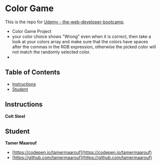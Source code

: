# Color Game

This is the repo for [Udemy - the-web-developer-bootcamp](). 

* Color Game Project
* your color choice shows "Wrong" even when it is correct, then take a look at your colors array and make sure that the colors have spaces after the commas in the RGB expression, otherwise the picked color will not match the randomly selected color.
* 

## Table of Contents

* [Instructions](#instructions)
* [Student](#student)

## Instructions

**Colt Steel**

## Student

**Tamer Maarouf**

* [https://codepen.io/tamermaarouf](https://codepen.io/tamermaarouf)
* [https://github.com/tamermaarouf](https://github.com/tamermaarouf)